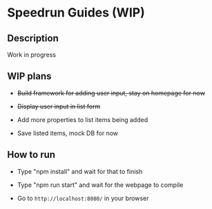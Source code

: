 # Speedrun Guides (WIP)

## Description
Work in progress

## WIP plans

* ~~Build framework for adding user input, stay on homepage for now~~

* ~~Display user input in list form~~

* Add more properties to list items being added

* Save listed items, mock DB for now

## How to run

* Type "npm install" and wait for that to finish

* Type "npm run start" and wait for the webpage to compile

* Go to `http://localhost:8080/` in your browser
